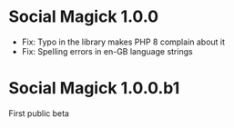 # Social Magick 1.0.0

* Fix: Typo in the library makes PHP 8 complain about it
* Fix: Spelling errors in en-GB language strings

# Social Magick 1.0.0.b1

First public beta